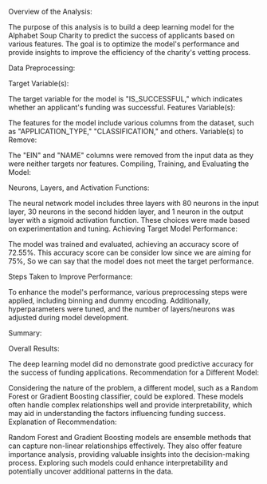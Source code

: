 Overview of the Analysis:

The purpose of this analysis is to build a deep learning model for the Alphabet Soup Charity to predict the success of applicants based on various features. The goal is to optimize the model's performance and provide insights to improve the efficiency of the charity's vetting process.

Data Preprocessing:

Target Variable(s):

The target variable for the model is "IS_SUCCESSFUL," which indicates whether an applicant's funding was successful.
Features Variable(s):

The features for the model include various columns from the dataset, such as "APPLICATION_TYPE," "CLASSIFICATION," and others.
Variable(s) to Remove:

The "EIN" and "NAME" columns were removed from the input data as they were neither targets nor features.
Compiling, Training, and Evaluating the Model:

Neurons, Layers, and Activation Functions:

The neural network model includes three layers with 80 neurons in the input layer, 30 neurons in the second hidden layer, and 1 neuron in the output layer with a sigmoid activation function. These choices were made based on experimentation and tuning.
Achieving Target Model Performance:

The model was trained and evaluated, achieving an accuracy score of 72.55%. This accuracy score can be consider low since we are aiming for 75%,  So we can say that the model does not meet the target performance.

Steps Taken to Improve Performance:

To enhance the model's performance, various preprocessing steps were applied, including binning and dummy encoding. Additionally, hyperparameters were tuned, and the number of layers/neurons was adjusted during model development.

Summary:

Overall Results:

The deep learning model did no demonstrate good predictive accuracy for the success of funding applications.
Recommendation for a Different Model:

Considering the nature of the problem, a different model, such as a Random Forest or Gradient Boosting classifier, could be explored. These models often handle complex relationships well and provide interpretability, which may aid in understanding the factors influencing funding success.
Explanation of Recommendation:

Random Forest and Gradient Boosting models are ensemble methods that can capture non-linear relationships effectively. They also offer feature importance analysis, providing valuable insights into the decision-making process. Exploring such models could enhance interpretability and potentially uncover additional patterns in the data.

